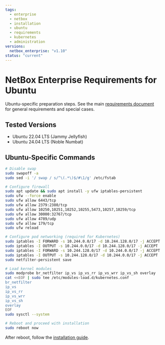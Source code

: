 ```yaml
---
tags:
  - enterprise
  - netbox
  - installation
  - ubuntu
  - requirements
  - kubernetes
  - administration
versions:
  netbox_enterprise: "v1.10"
status: "current"
---
```


# NetBox Enterprise Requirements for Ubuntu

Ubuntu-specific preparation steps. See the main [requirements document](nbe-ec-requirements.md) for general requirements and special cases.

## Tested Versions

- Ubuntu 22.04 LTS (Jammy Jellyfish)
- Ubuntu 24.04 LTS (Noble Numbat)

## Ubuntu-Specific Commands

```bash
# Disable swap
sudo swapoff -a
sudo sed -i '/ swap / s/^\(.*\)$/#\1/g' /etc/fstab

# Configure firewall
sudo apt update && sudo apt install -y ufw iptables-persistent
sudo ufw --force enable
sudo ufw allow 6443/tcp
sudo ufw allow 2379:2380/tcp
sudo ufw allow 10250,10251,10252,10255,5473,10257,10259/tcp
sudo ufw allow 30000:32767/tcp
sudo ufw allow 4789/udp
sudo ufw allow 179/tcp
sudo ufw reload

# Configure pod networking (required for Kubernetes)
sudo iptables -I FORWARD -s 10.244.0.0/17 -d 10.244.128.0/17 -j ACCEPT
sudo iptables -I OUTPUT -s 10.244.0.0/17 -d 10.244.128.0/17 -j ACCEPT
sudo iptables -I FORWARD -s 10.244.128.0/17 -d 10.244.0.0/17 -j ACCEPT
sudo iptables -I OUTPUT -s 10.244.128.0/17 -d 10.244.0.0/17 -j ACCEPT
sudo netfilter-persistent save

# Load kernel modules
sudo modprobe br_netfilter ip_vs ip_vs_rr ip_vs_wrr ip_vs_sh overlay
cat <<EOF | sudo tee /etc/modules-load.d/kubernetes.conf
br_netfilter
ip_vs
ip_vs_rr
ip_vs_wrr
ip_vs_sh
overlay
EOF
sudo sysctl --system

# Reboot and proceed with installation
sudo reboot now
```

After reboot, follow the [installation guide](nbe-ec-installation.md). 